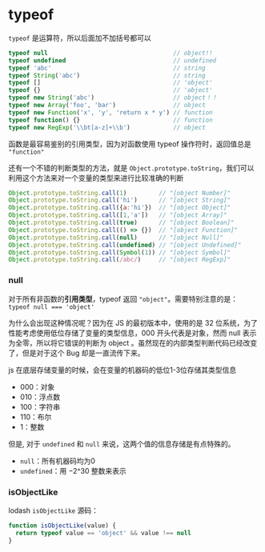 # typeof

`typeof` 是运算符，所以后面加不加括号都可以

```javascript
typeof null                                   // object!!
typeof undefined                              // undefined 
typeof 'abc'                                  // string
typeof String('abc')                          // string
typeof []                                     // 'object'
typeof {}                                     // 'object'
typeof new String('abc')                      // object！！
typeof new Array('foo', 'bar')                // object
typeof new Function('x', 'y', 'return x * y') // function
typeof function() {}                          // function
typeof new RegExp('\\bt[a-z]+\\b')            // object
```

函数是最容易鉴别的引用类型，因为对函数使用 typeof 操作符时，返回值总是 `"function"`

还有一个不错的判断类型的方法，就是 `Object.prototype.toString`，我们可以利用这个方法来对一个变量的类型来进行比较准确的判断

```javascript
Object.prototype.toString.call(1)         // "[object Number]"
Object.prototype.toString.call('hi')      // "[object String]"
Object.prototype.toString.call({a:'hi'})  // "[object Object]"
Object.prototype.toString.call([1,'a'])   // "[object Array]"
Object.prototype.toString.call(true)      // "[object Boolean]"
Object.prototype.toString.call(() => {})  // "[object Function]"
Object.prototype.toString.call(null)      // "[object Null]"
Object.prototype.toString.call(undefined) // "[object Undefined]"
Object.prototype.toString.call(Symbol(1)) // "[object Symbol]"
Object.prototype.toString.call(/abc/)     // "[object RegExp]"
```

### null

对于所有非函数的**引用类型**，typeof 返回 `"object"`。需要特别注意的是： `typeof null === 'object'`

为什么会出现这种情况呢？因为在 JS 的最初版本中，使用的是 32 位系统，为了性能考虑使用低位存储了变量的类型信息，000 开头代表是对象，然而 null 表示为全零，所以将它错误的判断为 object 。虽然现在的内部类型判断代码已经改变了，但是对于这个 Bug 却是一直流传下来。

js 在底层存储变量的时候，会在变量的机器码的低位1-3位存储其类型信息

* 000：对象
* 010：浮点数
* 100：字符串
* 110：布尔
* 1：整数

但是, 对于 `undefined` 和 `null` 来说，这两个值的信息存储是有点特殊的。

* `null`：所有机器码均为0
* `undefined`：用 −2^30 整数来表示

### isObjectLike

lodash `isObjectLike` 源码：

```javascript
function isObjectLike(value) {
  return typeof value == 'object' && value !== null
}
```



